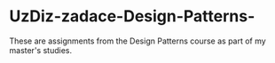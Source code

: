 # UzDiz-zadace-Design-Patterns-

These are assignments from the Design Patterns course as part of my master's studies.
